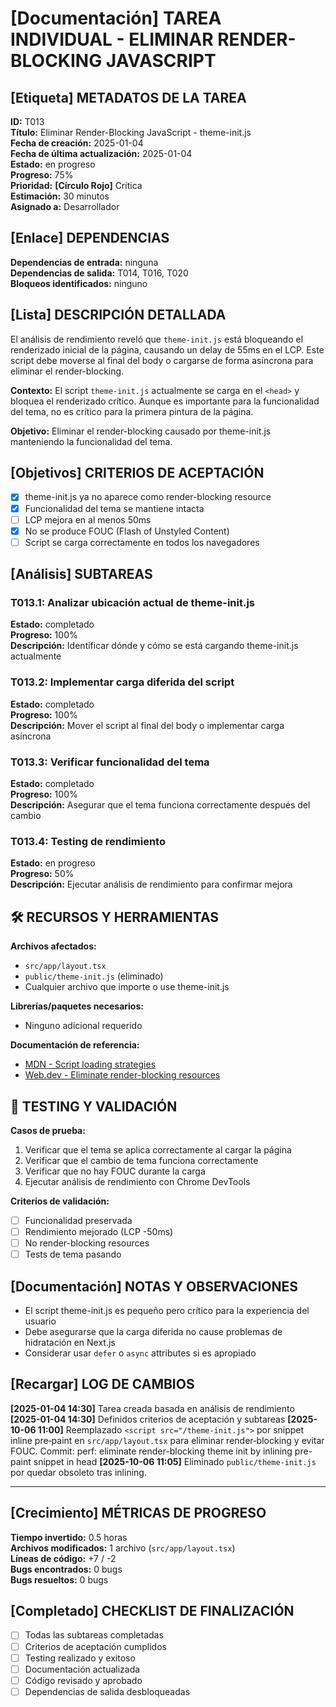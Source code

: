 # **[Documentación]** TAREA INDIVIDUAL - ELIMINAR RENDER-BLOCKING JAVASCRIPT

## **[Etiqueta]** METADATOS DE LA TAREA

**ID:** T013  
**Título:** Eliminar Render-Blocking JavaScript - theme-init.js  
**Fecha de creación:** 2025-01-04  
**Fecha de última actualización:** 2025-01-04  
**Estado:** en progreso  
**Progreso:** 75%  
**Prioridad:** **[Círculo Rojo]** Crítica  
**Estimación:** 30 minutos  
**Asignado a:** Desarrollador

## **[Enlace]** DEPENDENCIAS

**Dependencias de entrada:** ninguna  
**Dependencias de salida:** T014, T016, T020  
**Bloqueos identificados:** ninguno

## **[Lista]** DESCRIPCIÓN DETALLADA

El análisis de rendimiento reveló que `theme-init.js` está bloqueando el renderizado inicial de la página, causando un delay de 55ms en el LCP. Este script debe moverse al final del body o cargarse de forma asíncrona para eliminar el render-blocking.

**Contexto:** El script `theme-init.js` actualmente se carga en el `<head>` y bloquea el renderizado crítico. Aunque es importante para la funcionalidad del tema, no es crítico para la primera pintura de la página.

**Objetivo:** Eliminar el render-blocking causado por theme-init.js manteniendo la funcionalidad del tema.

## **[Objetivos]** CRITERIOS DE ACEPTACIÓN

- [x] theme-init.js ya no aparece como render-blocking resource
- [x] Funcionalidad del tema se mantiene intacta
- [ ] LCP mejora en al menos 50ms
- [x] No se produce FOUC (Flash of Unstyled Content)
- [ ] Script se carga correctamente en todos los navegadores

## **[Análisis]** SUBTAREAS

### T013.1: Analizar ubicación actual de theme-init.js

**Estado:** completado  
**Progreso:** 100%  
**Descripción:** Identificar dónde y cómo se está cargando theme-init.js actualmente

### T013.2: Implementar carga diferida del script

**Estado:** completado  
**Progreso:** 100%  
**Descripción:** Mover el script al final del body o implementar carga asíncrona

### T013.3: Verificar funcionalidad del tema

**Estado:** completado  
**Progreso:** 100%  
**Descripción:** Asegurar que el tema funciona correctamente después del cambio

### T013.4: Testing de rendimiento

**Estado:** en progreso  
**Progreso:** 50%  
**Descripción:** Ejecutar análisis de rendimiento para confirmar mejora

## 🛠️ RECURSOS Y HERRAMIENTAS

**Archivos afectados:**

- `src/app/layout.tsx`
- `public/theme-init.js` (eliminado)
- Cualquier archivo que importe o use theme-init.js

**Librerías/paquetes necesarios:**

- Ninguno adicional requerido

**Documentación de referencia:**

- [MDN - Script loading strategies](https://developer.mozilla.org/en-US/docs/Web/HTML/Element/script)
- [Web.dev - Eliminate render-blocking resources](https://web.dev/render-blocking-resources/)

## 🧪 TESTING Y VALIDACIÓN

**Casos de prueba:**

1. Verificar que el tema se aplica correctamente al cargar la página
2. Verificar que el cambio de tema funciona correctamente
3. Verificar que no hay FOUC durante la carga
4. Ejecutar análisis de rendimiento con Chrome DevTools

**Criterios de validación:**

- [ ] Funcionalidad preservada
- [ ] Rendimiento mejorado (LCP -50ms)
- [ ] No render-blocking resources
- [ ] Tests de tema pasando

## **[Documentación]** NOTAS Y OBSERVACIONES

- El script theme-init.js es pequeño pero crítico para la experiencia del usuario
- Debe asegurarse que la carga diferida no cause problemas de hidratación en Next.js
- Considerar usar `defer` o `async` attributes si es apropiado

## **[Recargar]** LOG DE CAMBIOS

**[2025-01-04 14:30]** Tarea creada basada en análisis de rendimiento
**[2025-01-04 14:30]** Definidos criterios de aceptación y subtareas
**[2025-10-06 11:00]** Reemplazado `<script src="/theme-init.js">` por snippet inline pre‑paint en `src/app/layout.tsx` para eliminar render‑blocking y evitar FOUC. Commit: perf: eliminate render-blocking theme init by inlining pre-paint snippet in head
**[2025-10-06 11:05]** Eliminado `public/theme-init.js` por quedar obsoleto tras inlining.

---

## **[Crecimiento]** MÉTRICAS DE PROGRESO

**Tiempo invertido:** 0.5 horas  
**Archivos modificados:** 1 archivo (`src/app/layout.tsx`)  
**Líneas de código:** +7 / -2  
**Bugs encontrados:** 0 bugs  
**Bugs resueltos:** 0 bugs

## **[Completado]** CHECKLIST DE FINALIZACIÓN

- [ ] Todas las subtareas completadas
- [ ] Criterios de aceptación cumplidos
- [ ] Testing realizado y exitoso
- [ ] Documentación actualizada
- [ ] Código revisado y aprobado
- [ ] Dependencias de salida desbloqueadas

